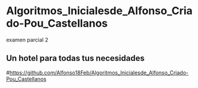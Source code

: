 # Algoritmos_Inicialesde_Alfonso_Criado-Pou_Castellanos
examen parcial 2
## Un hotel para todas tus necesidades
#https://github.com/Alfonso18Feb/Algoritmos_Inicialesde_Alfonso_Criado-Pou_Castellanos
